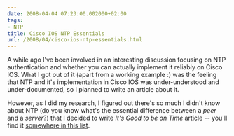 ```yaml
---
date: 2008-04-04 07:23:00.002000+02:00
tags:
- NTP
title: Cisco IOS NTP Essentials
url: /2008/04/cisco-ios-ntp-essentials.html
---
```

A while ago I\'ve been involved in an interesting discussion focusing on NTP authentication and whether you can actually implement it reliably on Cisco IOS. What I got out of it (apart from a working example :) was the feeling that NTP and it\'s implementation in Cisco IOS was under-understood and under-documented, so I planned to write an article about it.

However, as I did my research, I figured out there\'s so much I didn\'t know about NTP (do you know what\'s the essential difference between a *peer* and a *server*?) that I decided to write *It's Good to be on Time* article -- you'll find it [somewhere in this list](https://www.ipspace.net/kb/Internet/).
